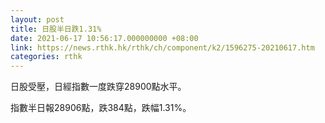 ```yaml
---
layout: post
title: 日股半日跌1.31%
date: 2021-06-17 10:56:17.000000000 +08:00
link: https://news.rthk.hk/rthk/ch/component/k2/1596275-20210617.htm
categories: rthk
---
```


日股受壓，日經指數一度跌穿28900點水平。

指數半日報28906點，跌384點，跌幅1.31%。
